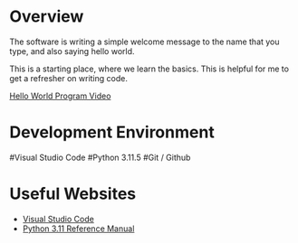 # Overview

The software is writing a simple welcome message to the name that you type, and also saying hello world. 

This is a starting place, where we learn the basics. This is helpful for me to get a refresher on writing code.

[Hello World Program Video](https://youtu.be/8Ecdh2d3zeE)

# Development Environment

#Visual Studio Code
#Python 3.11.5
#Git / Github

# Useful Websites
* [Visual Studio Code](https://code.visualstudio.com/updates/v1_102)
* [Python 3.11 Reference Manual](https://docs.python.org/3.11/library/index.html)
